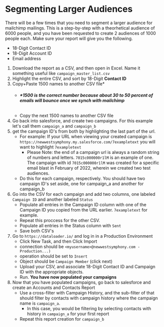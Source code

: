 # Segmenting Larger Audiences
There will be a few times that you need to segment a larger audience for mailchimp mailings. 
This is a step-by-step with a theorhetical audience of 6000 people, and you have been requested to create 2 audiences of 1000 people each.
Make sure your report will give you the following. 
- 18-Digit Contact ID
- 18-Digit Account ID
- Email address

1) Download the report as a CSV, and then open in Excel. Name it something useful like `campaign_master_list.csv`
2) Highlight the entire CSV, and sort by 18-Digit **Contact ID**
3) Copy+Paste 1500 names to another CSV file*
   - ###### **_*1500 is the correct number because about 30 to 50 percent of emails will bounce once we synch with mailchimp_**
   - Copy the next 1500 names to another CSV file
4) Go back into salesforce, and create two campaigns. For this example let's call them `campaign_a` and `campaign_b`
5) get the campaign ID's from both by highlighting the last part of the url.
   - For example: If your URL when viewing your created campaign is `https://newwestsymphony.my.salesforce.com/7exampletext` you will want to highlight `7exampletext`
     - Please Note: the end of a campaign url is always a random string of numbers and letters. `7015c000000r1lM` is an example of one. The campaign with id `7015c000000r1lM` was created for a specific email blast in February of 2022, wherein we created two test audiences.
   - Do this for each campaign, respectively. You should have two campaign ID's set aside, one for campaign_a and another for campaign_b
6) Go into the CSV for each campaign and add two columns, one labeled `Campaign ID` and another labeled `Status`
   - Populate all entries in the Campaign ID column with one of the Campaign ID you copied from the URL earlier. `7exampletext` for example.
   - Repeat this proccess for the other CSV.
   - Populate all entries in the Status column with `Sent`
   - Save both CSV's
7) Go to `https://dataloader.io/` and log in in a Production Environment
   - Click New Task, and then Click Import
   - connection should be `<myusername>@newwestsymphony.com - Production...)`
   - operation should be set to `Insert`
   - Object should be `Campaign Member` (click next)
   - Upload your CSV, and associate 18-Digit Contact ID and Campaign ID with the appropriate objects.
   - Run. **You have now populated your campaigns**
8) Now that you have populated campaigns, go back to salesforce and create an Accounts and Contacts Report
   - Use a cross-filter with Campaign History, and the sub-filter of that should filter by contacts with campaign history where the campaign name is `campaign_a`.
     - In this case, you would be filtering by selecting contacts with history in `campaign_a` for your first report
   - Repeat this report creation for `campaign_b`
